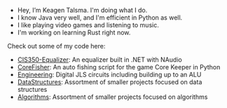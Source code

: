 - Hey, I’m Keagen Talsma. I'm doing what I do.
- I know Java very well, and I'm efficient in Python as well.
- I like playing video games and listening to music.
- I'm working on learning Rust right now.

Check out some of my code here:
- [CIS350-Equalizer]: An equalizer built in .NET with NAudio 
- [CoreFisher]: An auto fishing script for the game Core Keeper in Python
- [Engineering]: Digital JLS circuits including building up to an ALU
- [DataStructures]: Assortment of smaller projects focused on data structures
- [Algorithms]: Assortment of smaller projects focused on algorithms

[CIS350-Equalizer]: <https://github.com/Ronan-Kelley/CIS350-Equalizer>
[CoreFisher]: <https://github.com/GammaWyvern/CoreFisher>
[DataStructures]: <https://github.com/GammaWyvern/DataStructures>
[Algorithms]: <https://github.com/GammaWyvern/Algorithms>
[Engineering]: <https://github.com/GammaWyvern/Engineering>

<!---
GammaWyvern/GammaWyvern is a ✨ special ✨ repository because its `README.md` (this file) appears on your GitHub profile.
You can click the Preview link to take a look at your changes.
--->
